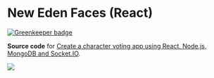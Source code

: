 # New Eden Faces (React)

[![Greenkeeper badge](https://badges.greenkeeper.io/zanjs/newedenfaces-react.svg)](https://greenkeeper.io/)

**Source code** for [
Create a character voting app using React, Node.js, MongoDB and Socket.IO](http://sahatyalkabov.com/create-a-character-voting-app-using-react-nodejs-mongodb-and-socketio/).

![](https://lh3.googleusercontent.com/bTN84YkcbO_gXZm4qOrOYVTwUgwkOsrFfv8nrUe7aew=w2080-h1470-no)

